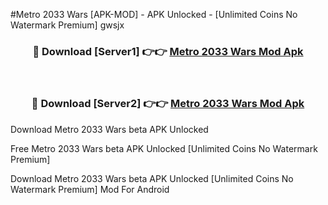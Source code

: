 #Metro 2033 Wars [APK-MOD] - APK Unlocked - [Unlimited Coins No Watermark Premium] gwsjx



<div align="center">

<h3>🔴 Download [Server1] 👉👉 <a href="https://momento.my/?title=Metro_2033_Wars">Metro 2033 Wars Mod Apk</a></h3><br>

<h3>🔴 Download [Server2] 👉👉 <a href="https://momento.my/?title=Metro_2033_Wars">Metro 2033 Wars Mod Apk</a></h3>
</div>



Download Metro 2033 Wars beta APK Unlocked

Free Metro 2033 Wars beta APK Unlocked [Unlimited Coins No Watermark Premium]

Download Metro 2033 Wars beta APK Unlocked [Unlimited Coins No Watermark Premium] Mod For Android
